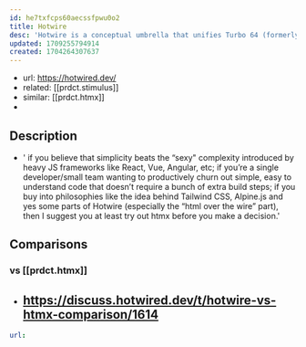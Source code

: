 ```yaml
---
id: he7txfcps60aecssfpwu0o2
title: Hotwire
desc: 'Hotwire is a conceptual umbrella that unifies Turbo 64 (formerly Turbolinks, dating back to 2012) and Stimulus 51 (from 2018) with a set of conventions which can be used with any server-side framework.'
updated: 1709255794914
created: 1704264307637
---
```


- url: https://hotwired.dev/
- related: [[prdct.stimulus]]
- similar: [[prdct.htmx]]
- 

## Description

- ' if you believe that simplicity beats the “sexy" complexity introduced by heavy JS frameworks like React, Vue, Angular, etc; if you’re a single developer/small team wanting to productively churn out simple, easy to understand code that doesn’t require a bunch of extra build steps; if you buy into philosophies like the idea behind Tailwind CSS, Alpine.js and yes some parts of Hotwire (especially the “html over the wire” part), then I suggest you at least try out htmx before you make a decision.'

## Comparisons

### vs [[prdct.htmx]]

- https://discuss.hotwired.dev/t/hotwire-vs-htmx-comparison/1614
  - 

```yaml
url: 
```